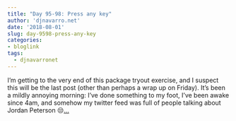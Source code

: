 ```yaml
---
title: "Day 95-98: Press any key"
author: 'djnavarro.net'
date: '2018-08-01'
slug: day-9598-press-any-key
categories:
- bloglink
tags:
  - djnavarronet
---
```


I’m getting to the very end of this package tryout exercise, and I suspect this will be the last post (other than perhaps a wrap up on Friday). It’s been a mildly annoying morning: I’ve done something to my foot, I’ve been awake since 4am, and somehow my twitter feed was full of people talking about Jordan Peterson 😒[... <i class="fas fa-external-link-alt"></i>](https://djnavarro.net/post/2018-08-01-keypress/)

